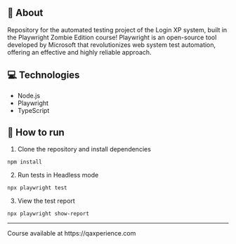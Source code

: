 ## 🤘 About

Repository for the automated testing project of the Login XP system, built in the Playwright Zombie Edition course! Playwright is an open-source tool developed by Microsoft that revolutionizes web system test automation, offering an effective and highly reliable approach.

## 💻 Technologies
- Node.js
- Playwright
- TypeScript

## 🤖 How to run

1. Clone the repository and install dependencies
```
npm install
```

2. Run tests in Headless mode
```
npx playwright test 
```

3. View the test report
```
npx playwright show-report
```

<hr>
Course available at https://qaxperience.com
